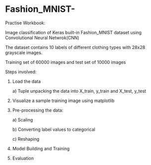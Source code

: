 # Fashion_MNIST-

Practise Workbook:

Image classification of Keras built-in Fashion_MNIST dataset using Convolutional Neural Netwrok(CNN)

The dataset contains 10 labels of different clothing types with 28x28 grayscale images.

Training set of 60000 images and test set of 10000 images

Steps involved:

1) Load the data

    a) Tuple unpacking the data into X_train, y_train and X_test, y_test
    
2) Visualize a sample training image using matplotlib

3) Pre-processing the data:

    a) Scaling
    
    b) Converting label values to categorical
    
    c) Reshaping
    
4) Model Building and Training

5) Evaluation
